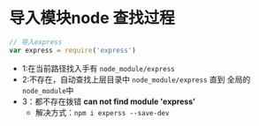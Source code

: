 # 导入模块node 查找过程
~~~js
// 导入express
var express = require('express')
~~~
- 1:在当前路径找入手有 `node_module/express`
- 2:不存在，自动查找上层目录中 `node_module/express` 直到 全局的 `node_module`中
- 3：都不存在拨错 **can not find module 'express'**
   - 解决方式：`npm i experss --save-dev`
